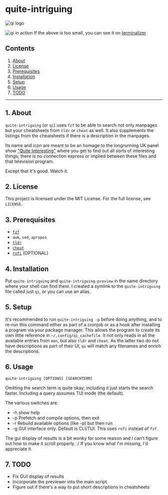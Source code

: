 # quite-intriguing

![qi logo](https://raw.githubusercontent.com/uriel1998/mpdq/master/qi-open-graph.png "logo")

![qi in action](https://raw.githubusercontent.com/uriel1998/mpdq/master/example.gif "qi in action")
If the above is too small, you can see it on [terminalizer](https://terminalizer.com/view/c42ab47a4215)  

## Contents
 1. [About](#1-about)
 2. [License](#2-license)
 3. [Prerequisites](#3-prerequisites)
 4. [Installation](#4-installation)
 5. [Setup](#5-setup)
 6. [Usage](#6-usage)
 7. [TODO](#12-todo)

***

## 1. About

`quite-intriguing` (or `qi`) uses `fzf` to be able to search not only manpages but
your cheatsheets from `tldr` or `cheat` as well.  It also supplements the listings 
from the cheatsheets if there is a description in the manpages.

Its name and icon are meant to be an homage to the longrunning UK panel show 
["Quite Interesting"](https://qi.com/shows/qi) where you get to find out all sorts of interesting things; 
there is no connection express or implied between these files and that television program.

Except that it's good. Watch it.

## 2. License

This project is licensed under the MIT License. For the full license, see `LICENSE`.

## 3. Prerequisites

* [`fzf`](https://github.com/junegunn/fzf)
* `awk`, `sed`, `apropos`
* [`tldr`](https://github.com/tldr-pages/tldr)
* [`cheat`](https://github.com/rstacruz/cheatsheets)
* [`rofi`](https://github.com/davatorium/rofi) (OPTIONAL)

## 4. Installation

Put `quite-intriguing` and `quite-intriguing-preview` in the same directory where 
your shell can find them.  I created a symlink to the `quite-intriguing` file called 
just `qi`, or you can use an alias.  

## 5. Setup

It's recommended to run `quite-intriguing -p` before doing anything, and to re-run 
this command either as part of a cronjob or as a hook after installing a program via 
your package manager.  This allows the program to create its own little reference 
in `~/.config/qi_cachefile`. It not only reads in all the available entries from 
`man`, but also `tldr` and `cheat`.  As the latter two do not have descriptions 
as part of their UI, `qi` will match any filenames and enrich the descriptions. 

## 6. Usage

`quite-intriguing [OPTIONS] [SEARCHTERM]`

Omitting the search term is quite okay; including it just starts the search faster. 
Including a query assumes TUI mode (the default).

The various switches are:
    
* -h show help 
* -p Prefetch and compile options, then exit
* -r Rebuild available options (like -p) but then run
* -g GUI interface only. Default is CLI/TUI. This uses `rofi` instead of `fzf`. 

The gui display of results is a bit wonky for some reason and I can't figure 
out how to make it scroll properly. :/ If you know what I'm missing, I'd 
appreciate it.

## 7. TODO

* Fix GUI display of results
* Incorporate the previewer into the main script
* Figure out if there's a way to put short descriptions in cheatsheets 

